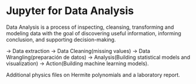 # Jupyter for Data Analysis

Data Analysis is a process of inspecting, cleansing, transforming and modeling data with the goal of discovering useful information, informing conclusion, and supporting decision-making. 

→ Data extraction → Data Cleaning(missing values) → Data Wrangling(preparación de datos) → Analysis(Building statistical models and visualization) → Action(Building machine learning models).

Additional physics files on Hermite polynomials and a laboratory report.